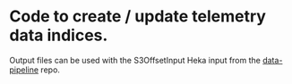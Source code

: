# Code to create / update telemetry data indices.

Output files can be used with the S3OffsetInput Heka input from the [data-pipeline](https://github.com/mozilla-services/data-pipeline) repo.
